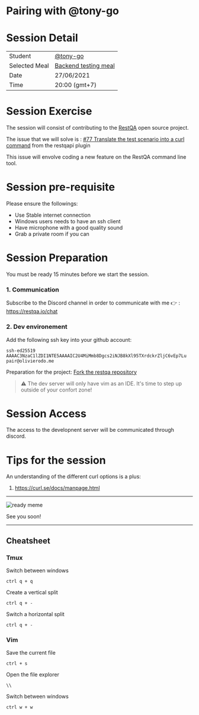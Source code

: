 # Pairing with @tony-go



# Session Detail

|               |                                                                                                   |
| ------------- | --------------------------------------------------------------------------------------------------|
| Student       | [@tony-go](https://github.com/tony-go)                                                          |
| Selected Meal | [Backend testing meal](https://github.com/olivierodo/pair-programming#backend-testing-meal-whale) |
| Date          | 27/06/2021                                                                                        |
| Time          | 20:00 (gmt+7)                                                                                     |


# Session Exercise

The session will consist of contributing to the [RestQA](https://github.com/restqa/restqa) open source project.

The issue that we will solve is : [#77 Translate the test scenario into a curl command](hhttps://github.com/restqa/restqapi/issues/77) from the restqapi plugin

This issue will envolve coding a new feature on the RestQA command line tool.

# Session pre-requisite

Please ensure the followings:

* Use Stable internet connection
* Windows users needs to have an ssh client
* Have microphone with a good quality sound
* Grab a private room if you can

# Session Preparation

You must be ready 15 minutes before we start the session.

### 1. Communication

Subscribe to the Discord channel in order to communicate with me 👉 : https://restqa.io/chat

### 2. Dev environement

Add the following ssh key into your github account:

```
ssh-ed25519 AAAAC3NzaC1lZDI1NTE5AAAAIC2U4MiMmb8Dgcs2iNJB8kXl95TXrdckrZljC6vEp7Lu pair@olivierodo.me
```

Preparation for the project: [Fork the restqa repository](https://github.com/restqa/restqa/fork)


> ⚠️  The dev server will only have vim as an IDE. It's time to step up outside of your confort zone!

# Session Access

The access to the developnent server will be communicated through discord.


# Tips for the session

An understanding of the different curl options is a plus: 

1. https://curl.se/docs/manpage.html

---

![ready meme](https://media.giphy.com/media/CjmvTCZf2U3p09Cn0h/giphy.gif)


See you soon!


---

## Cheatsheet

### Tmux

Switch between windows

```
ctrl q + q
```


Create a vertical split

```
ctrl q + -
```


Switch a horizontal split

```
ctrl q + -
```

### Vim

Save the current file

```
ctrl + s
```

Open the file explorer

```
\\
```

Switch between windows
```
ctrl w + w
```




